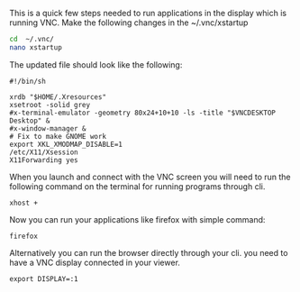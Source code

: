 This is a quick few steps needed to run applications in the display which is running VNC. 
Make the following changes in the ~/.vnc/xstartup

```bash
cd  ~/.vnc/
nano xstartup 
```
The updated file should look like the following:

```
#!/bin/sh

xrdb "$HOME/.Xresources"
xsetroot -solid grey
#x-terminal-emulator -geometry 80x24+10+10 -ls -title "$VNCDESKTOP Desktop" &
#x-window-manager &
# Fix to make GNOME work
export XKL_XMODMAP_DISABLE=1
/etc/X11/Xsession
X11Forwarding yes
```

When you launch and connect with the VNC screen you will need to run the following command on the terminal for running programs through cli.
```
xhost +
```

Now you can run your applications like firefox with simple command: 
```
firefox 
```
Alternatively you can run the browser directly through your cli. you need to have a VNC display connected in your viewer. 

```
export DISPLAY=:1
```